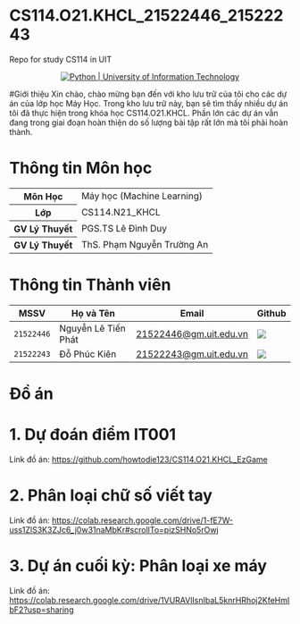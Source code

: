 # CS114.O21.KHCL_21522446_21522243
Repo for study CS114 in UIT

<!-- Create: 2021/09/09 12:12:12 -->
<!-- Author: nhalq       (Aonyx) -->
<!--         cavangcoder (Luân ) -->
<!--         19520307    (Trí  ) -->
<!-- UIT Banner -->
<div align="center">
  <a href="https://www.uit.edu.vn/" title="Trường Đại học Công nghệ Thông tin" target="_blank">
    <img src="https://raw.githubusercontent.com/howtodie123/howtodie123/readme.io/python_pic.png" alt="Python | University of Information Technology">
  </a>
</div>

#Giới thiệu
Xin chào, chào mừng bạn đến với kho lưu trữ của tôi cho các dự án của lớp học Máy Học. Trong kho lưu trữ này, bạn sẽ tìm thấy nhiều dự án tôi đã thực hiện trong khóa học CS114.O21.KHCL. Phần lớn các dự án vẫn đang trong giai đoạn hoàn thiện do số lượng bài tập rất lớn mà tôi phải hoàn thành.

# Thông tin Môn học
<table>
  <tr><th>Môn Học     </th><td>Máy học (Machine Learning)</td></tr>
  <tr><th>Lớp         </th><td>CS114.N21_KHCL            </td></tr>
  <tr><th>GV Lý Thuyết</th><td>PGS.TS Lê Đình Duy        </td></tr>
  <tr><th>GV Lý Thuyết</th><td>ThS. Phạm Nguyễn Trường An</td></tr>
</table>

# Thông tin Thành viên
| MSSV       | Họ và Tên       | Email                  | Github                                                                                                                      |
| ---------- | --------------- | ---------------------- | --------------------------------------------------------------------------------------------------------------------------- |
| `21522446` | Nguyễn Lê Tiến Phát    | 21522446@gm.uit.edu.vn | [![](https://img.shields.io/badge/howtodie123-%2324292f.svg?style=flat-square&logo=github      )](https://github.com/howtodie123) |
| `21522243` | Đỗ Phúc Kiên           | 21522243@gm.uit.edu.vn|  [![](https://img.shields.io/badge/dpkien2809-%2324292f.svg?style=flat-square&logo=github      )](https://github.com/dpkien2809) |
<!-- Template design by Howtodie  -->

# Đồ án
# 1. Dự đoán điểm IT001

Link đồ án: https://github.com/howtodie123/CS114.O21.KHCL_EzGame

# 2. Phân loại chữ số viết tay

Link đồ án: https://colab.research.google.com/drive/1-fE7W-uss1ZlS3K3ZJc6_j0w31naMbKr#scrollTo=pizSHNo5rOwj

# 3. Dự án cuối kỳ: Phân loại xe máy

Link đồ án: https://colab.research.google.com/drive/1VURAVlIsnIbaL5knrHRhoj2KfeHmIbF2?usp=sharing


